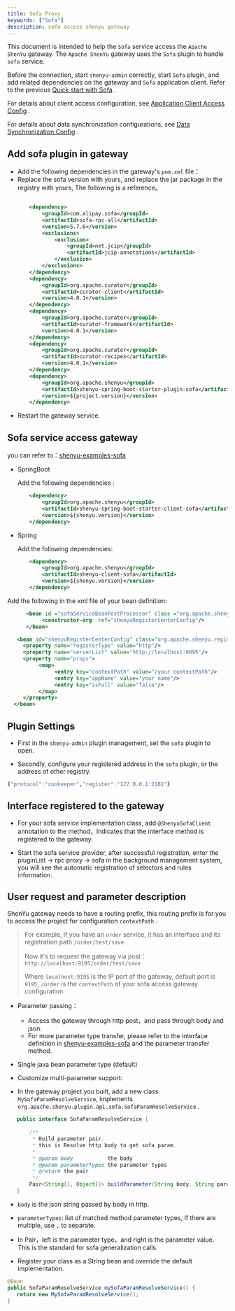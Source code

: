 ```yaml
---
title: Sofa Proxy
keywords: ["Sofa"]
description: sofa access shenyu gateway
---
```


This document is intended to help the `Sofa` service access the `Apache ShenYu` gateway. The `Apache ShenYu` gateway uses the `Sofa` plugin to handle `sofa` service.

Before the connection, start `shenyu-admin` correctly, start `Sofa` plugin, and add related dependencies on the gateway and `Sofa` application client. Refer to the previous [Quick start with Sofa](../quick-start/quick-start-sofa) .

For details about client access configuration, see [Application Client Access Config](./register-center-access) .

For details about data synchronization configurations, see [Data Synchronization Config](./use-data-sync) .

## Add sofa plugin in gateway

* Add the following dependencies in the gateway's `pom.xml` file：
* Replace the sofa version with yours, and replace the jar package in the registry with yours, The following is a reference。

 ```xml

        <dependency>
            <groupId>com.alipay.sofa</groupId>
            <artifactId>sofa-rpc-all</artifactId>
            <version>5.7.6</version>
            <exclusions>
                <exclusion>
                    <groupId>net.jcip</groupId>
                    <artifactId>jcip-annotations</artifactId>
                </exclusion>
            </exclusions>
        </dependency>
        <dependency>
            <groupId>org.apache.curator</groupId>
            <artifactId>curator-client</artifactId>
            <version>4.0.1</version>
        </dependency>
        <dependency>
            <groupId>org.apache.curator</groupId>
            <artifactId>curator-framework</artifactId>
            <version>4.0.1</version>
        </dependency>
        <dependency>
            <groupId>org.apache.curator</groupId>
            <artifactId>curator-recipes</artifactId>
            <version>4.0.1</version>
        </dependency>
        <dependency>
            <groupId>org.apache.shenyu</groupId>
            <artifactId>shenyu-spring-boot-starter-plugin-sofa</artifactId>
            <version>${project.version}</version>
        </dependency>
```

* Restart the gateway service.

## Sofa service access gateway

you can refer to：[shenyu-examples-sofa](https://github.com/apache/incubator-shenyu/tree/v2.4.2/shenyu-examples/shenyu-examples-sofa)

* SpringBoot

  Add the following dependencies :

 ```xml
        <dependency>
            <groupId>org.apache.shenyu</groupId>
            <artifactId>shenyu-spring-boot-starter-client-sofa</artifactId>
            <version>${shenyu.version}</version>
        </dependency>
 ```


* Spring

  Add the following dependencies:

 ```xml
        <dependency>
            <groupId>org.apache.shenyu</groupId>
            <artifactId>shenyu-client-sofa</artifactId>
            <version>${shenyu.version}</version>
        </dependency>
   ```

Add the following in the xml file of your bean definition:

  ```xml
        <bean id ="sofaServiceBeanPostProcessor" class ="org.apache.shenyu.client.sofa.SofaServiceBeanPostProcessor">
             <constructor-arg  ref="shenyuRegisterCenterConfig"/>
        </bean>

     <bean id="shenyuRegisterCenterConfig" class="org.apache.shenyu.register.common.config.ShenyuRegisterCenterConfig">
       <property name="registerType" value="http"/>
       <property name="serverList" value="http://localhost:9095"/>
       <property name="props">
            <map>
                 <entry key="contextPath" value="/your contextPath"/>
                 <entry key="appName" value="your name"/>
                 <entry key="isFull" value="false"/>
            </map>
       </property>
    </bean>
   ```

## Plugin Settings

* First in the `shenyu-admin` plugin management, set the `sofa` plugin to open.

* Secondly, configure your registered address in the `sofa` plugin, or the address of other registry.

```yaml
{"protocol":"zookeeper","register":"127.0.0.1:2181"}
```

## Interface registered to the gateway

* For your sofa service implementation class, add `@ShenyuSofaClient` annotation to the method，Indicates that the interface method is registered to the gateway.

* Start the sofa service provider, after successful registration, enter the pluginList -> rpc proxy -> sofa in the background management system, you will see the automatic registration of selectors and rules information.

## User request and parameter description

ShenYu gateway needs to have a routing prefix, this routing prefix is for you to access the project for configuration `contextPath` .

> For example, if you have an `order` service, it has an interface and its registration path `/order/test/save`
>
> Now it's to request the gateway via post：`http://localhost:9195/order/test/save`
>
> Where `localhost:9195` is the IP port of the gateway, default port is `9195`, `/order` is the `contextPath` of your sofa access gateway configuration

* Parameter passing：

  * Access the gateway through http post，and pass through body and json.
  * For more parameter type transfer, please refer to the interface definition in [shenyu-examples-sofa](https://github.com/apache/shenyu/tree/v2.4.2/shenyu-examples/shenyu-examples-sofa) and the parameter transfer method.

* Single java bean parameter type (default)
* Customize multi-parameter support:
* In the gateway project you built, add a new class `MySofaParamResolveService`, implements `org.apache.shenyu.plugin.api.sofa.SofaParamResolveService` .

 ```java
    public interface SofaParamResolveService {
    
        /**
         * Build parameter pair.
         * this is Resolve http body to get sofa param.
         *
         * @param body           the body
         * @param parameterTypes the parameter types
         * @return the pair
         */
        Pair<String[], Object[]> buildParameter(String body, String parameterTypes);
    }
  ```

* `body` is the json string passed by body in http.

* `parameterTypes`: list of matched method parameter types, If there are multiple, use `,` to separate.

* In Pair，left is the parameter type，and right is the parameter value. This is the standard for sofa generalization calls.

* Register your class as a String bean and override the default implementation.

 ```java
@Bean
public SofaParamResolveService mySofaParamResolveService() {
    return new MySofaParamResolveService();
}
```

